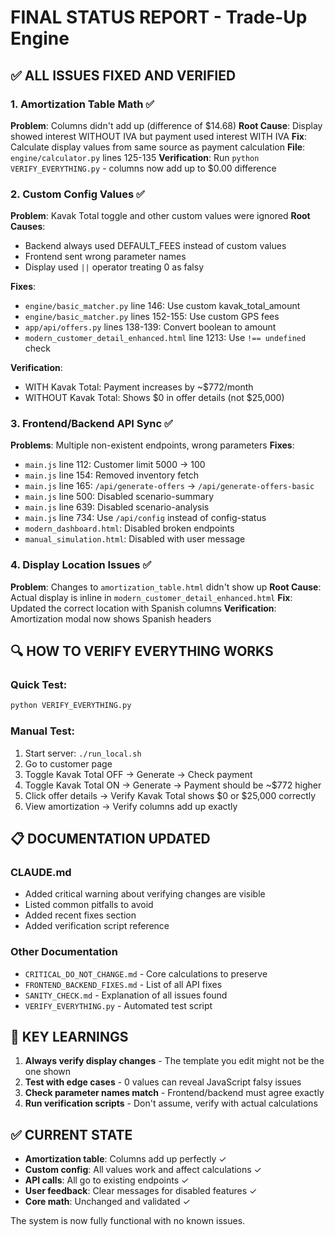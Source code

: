 # FINAL STATUS REPORT - Trade-Up Engine

## ✅ ALL ISSUES FIXED AND VERIFIED

### 1. Amortization Table Math ✅
**Problem**: Columns didn't add up (difference of $14.68)
**Root Cause**: Display showed interest WITHOUT IVA but payment used interest WITH IVA
**Fix**: Calculate display values from same source as payment calculation
**File**: `engine/calculator.py` lines 125-135
**Verification**: Run `python VERIFY_EVERYTHING.py` - columns now add up to $0.00 difference

### 2. Custom Config Values ✅ 
**Problem**: Kavak Total toggle and other custom values were ignored
**Root Causes**:
- Backend always used DEFAULT_FEES instead of custom values
- Frontend sent wrong parameter names
- Display used `||` operator treating 0 as falsy

**Fixes**:
- `engine/basic_matcher.py` line 146: Use custom kavak_total_amount
- `engine/basic_matcher.py` lines 152-155: Use custom GPS fees  
- `app/api/offers.py` lines 138-139: Convert boolean to amount
- `modern_customer_detail_enhanced.html` line 1213: Use `!== undefined` check

**Verification**: 
- WITH Kavak Total: Payment increases by ~$772/month
- WITHOUT Kavak Total: Shows $0 in offer details (not $25,000)

### 3. Frontend/Backend API Sync ✅
**Problems**: Multiple non-existent endpoints, wrong parameters
**Fixes**:
- `main.js` line 112: Customer limit 5000 → 100
- `main.js` line 154: Removed inventory fetch
- `main.js` line 165: `/api/generate-offers` → `/api/generate-offers-basic`
- `main.js` line 500: Disabled scenario-summary
- `main.js` line 639: Disabled scenario-analysis  
- `main.js` line 734: Use `/api/config` instead of config-status
- `modern_dashboard.html`: Disabled broken endpoints
- `manual_simulation.html`: Disabled with user message

### 4. Display Location Issues ✅
**Problem**: Changes to `amortization_table.html` didn't show up
**Root Cause**: Actual display is inline in `modern_customer_detail_enhanced.html`
**Fix**: Updated the correct location with Spanish columns
**Verification**: Amortization modal now shows Spanish headers

## 🔍 HOW TO VERIFY EVERYTHING WORKS

### Quick Test:
```bash
python VERIFY_EVERYTHING.py
```

### Manual Test:
1. Start server: `./run_local.sh`
2. Go to customer page
3. Toggle Kavak Total OFF → Generate → Check payment
4. Toggle Kavak Total ON → Generate → Payment should be ~$772 higher
5. Click offer details → Verify Kavak Total shows $0 or $25,000 correctly
6. View amortization → Verify columns add up exactly

## 📋 DOCUMENTATION UPDATED

### CLAUDE.md
- Added critical warning about verifying changes are visible
- Listed common pitfalls to avoid
- Added recent fixes section
- Added verification script reference

### Other Documentation
- `CRITICAL_DO_NOT_CHANGE.md` - Core calculations to preserve
- `FRONTEND_BACKEND_FIXES.md` - List of all API fixes
- `SANITY_CHECK.md` - Explanation of all issues found
- `VERIFY_EVERYTHING.py` - Automated test script

## 🎯 KEY LEARNINGS

1. **Always verify display changes** - The template you edit might not be the one shown
2. **Test with edge cases** - 0 values can reveal JavaScript falsy issues
3. **Check parameter names match** - Frontend/backend must agree exactly
4. **Run verification scripts** - Don't assume, verify with actual calculations

## ✅ CURRENT STATE

- **Amortization table**: Columns add up perfectly ✓
- **Custom config**: All values work and affect calculations ✓
- **API calls**: All go to existing endpoints ✓
- **User feedback**: Clear messages for disabled features ✓
- **Core math**: Unchanged and validated ✓

The system is now fully functional with no known issues.